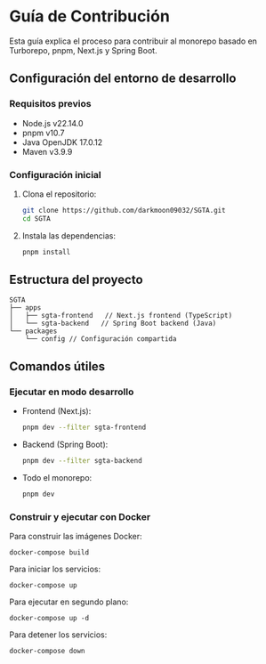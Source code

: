 # Guía de Contribución

Esta guía explica el proceso para contribuir al monorepo basado en Turborepo, pnpm, Next.js y Spring Boot.

## Configuración del entorno de desarrollo

### Requisitos previos

- Node.js v22.14.0
- pnpm v10.7
- Java OpenJDK 17.0.12
- Maven v3.9.9

### Configuración inicial

1. Clona el repositorio:
   ```bash
   git clone https://github.com/darkmoon09032/SGTA.git
   cd SGTA
   ```

2. Instala las dependencias:
   ```bash
   pnpm install
   ```

## Estructura del proyecto

```
SGTA
├── apps
│   ├── sgta-frontend   // Next.js frontend (TypeScript)
│   └── sgta-backend   // Spring Boot backend (Java)
└── packages
    └── config // Configuración compartida
```

## Comandos útiles

### Ejecutar en modo desarrollo

- Frontend (Next.js):
  ```bash
  pnpm dev --filter sgta-frontend
  ```

- Backend (Spring Boot):
  ```bash
  pnpm dev --filter sgta-backend
  ```

- Todo el monorepo:
  ```bash
  pnpm dev
  ```

### Construir y ejecutar con Docker

Para construir las imágenes Docker:

```
docker-compose build
```

Para iniciar los servicios:

```
docker-compose up
```

Para ejecutar en segundo plano:

```
docker-compose up -d
```

Para detener los servicios:

```
docker-compose down
```
